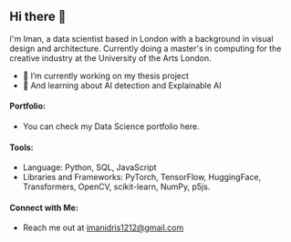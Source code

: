 ## Hi there 👋

I'm Iman, a data scientist based in London with a background in visual design and architecture. Currently doing a master's in computing for the creative industry at the University of the Arts London.


- 🔭 I’m currently working on my thesis project 
- 🌱 And learning about AI detection and Explainable AI 



#### Portfolio:
- You can check my Data Science portfolio here.

#### Tools:
- Language: Python, SQL, JavaScript 
- Libraries and Frameworks: PyTorch, TensorFlow, HuggingFace, Transformers, OpenCV, scikit-learn, NumPy, p5js.

#### Connect with Me:
- Reach me out at imanidris1212@gmail.com

